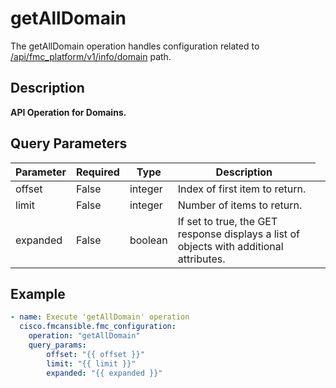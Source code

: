 # getAllDomain

The getAllDomain operation handles configuration related to [/api/fmc_platform/v1/info/domain](/paths//api/fmc_platform/v1/info/domain.md) path.&nbsp;
## Description
**API Operation for Domains.**

## Query Parameters
| Parameter | Required | Type | Description |
| --------- | -------- | ---- | ----------- |
| offset | False | integer <td colspan=3> Index of first item to return. |
| limit | False | integer <td colspan=3> Number of items to return. |
| expanded | False | boolean <td colspan=3> If set to true, the GET response displays a list of objects with additional attributes. |

## Example
```yaml
- name: Execute 'getAllDomain' operation
  cisco.fmcansible.fmc_configuration:
    operation: "getAllDomain"
    query_params:
        offset: "{{ offset }}"
        limit: "{{ limit }}"
        expanded: "{{ expanded }}"

```
